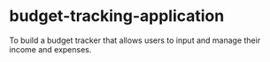 # budget-tracking-application
To build a budget tracker that allows users to input and manage their income and expenses. 
